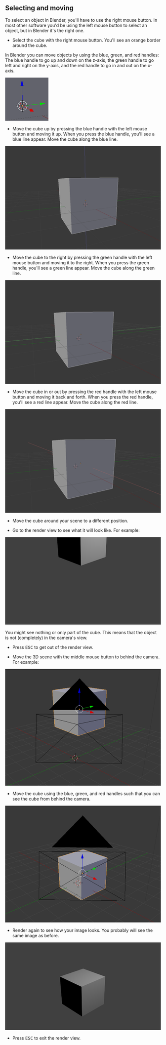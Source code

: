 ## Selecting and moving

To select an object in Blender, you'll have to use the right mouse button. In most other software you'd be using the left mouse button  to select an object, but in Blender it's the right one.

+ Select the cube with the right mouse button. You'll see an orange border around the cube.

In Blender you can move objects by using the blue, green, and red handles: The blue handle to go up and down on the z-axis, the green handle to go left and right on the y-axis, and the red handle to go in and out on the x-axis.

![Coloured handles](images/coloured-handles.png)

+ Move the cube up by pressing the blue handle with the left mouse button and moving it up. When you press the blue handle, you'll see a blue line appear. Move the cube along the blue line.

![Move up](images/move-up.png)

+ Move the cube to the right by pressing the green handle with the left mouse button and moving it to the right. When you press the green handle, you'll see a green line appear. Move the cube along the green line.

![Move right](images/move-right.png)

+ Move the cube in or out by pressing the red handle with the left mouse button and moving it back and forth. When you press the red handle, you'll see a red line appear. Move the cube along the red line.

![Move in and out](images/move-in-and-out.png)

+ Move the cube around your scene to a different position.

+ Go to the render view to see what it will look like. For example:

![Example render](images/example-render.png)

You might see nothing or only part of the cube. This means that the object is not (completely) in the camera's view.

+ Press <kbd>ESC</kbd> to get out of the render view.

+ Move the 3D scene with the middle mouse button to behind the camera. For example:

![Move behind camera](images/move-behind-camera.png)

+ Move the cube using the blue, green, and red handles such that you can see the cube from behind the camera.

![Cube behind camera](images/cube-behind-camera.png)

+ Render again to see how your image looks. You probably will see the same image as before.

![Same image](images/same-image.png)

+ Press <kbd>ESC</kbd> to exit the render view.
